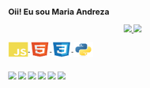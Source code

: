 ### Oii! Eu sou Maria Andreza

<div align="center">
<a href="https://github.com/mariaandrezacs">
    <img height="150em" src="https://github-readme-stats.vercel.app/api?username=mariaandrezacs&show_icons=true&theme=dracula&include_all_commits=true&count_private=true"/>
    <img height="150em" src="https://github-readme-stats.vercel.app/api/top-langs/?username=mariaandrezac&layout=compact&langs_count=7&theme=dracula"/>
</div>

<div style="display: inline_block"><br>
  <img align="center" alt="Andreza-Js" height="30" width="40" src="https://raw.githubusercontent.com/devicons/devicon/master/icons/javascript/javascript-plain.svg">
 <!--
  <img align="center" alt="Andreza-React" height="30" width="40" src="https://raw.githubusercontent.com/devicons/devicon/master/icons/react/react-original.svg"> -->
  <img align="center" alt="Andreza-HTML" height="30" width="40" src="https://raw.githubusercontent.com/devicons/devicon/master/icons/html5/html5-original.svg">
  <img align="center" alt="Andreza-CSS" height="30" width="40" src="https://raw.githubusercontent.com/devicons/devicon/master/icons/css3/css3-original.svg">
  <img align="center" alt="Andreza-Python" height="30" width="40" src="https://raw.githubusercontent.com/devicons/devicon/master/icons/python/python-original.svg">
  <!-- <img align="center" alt="Andreza-Java" height="30" width="40" src="https://raw.githubusercontent.com/devicons/devicon/master/icons/java/java-original-wordmark.svg"> -->

</div>
  
  ##
<div> 
  <a href="https://www.youtube.com/channel/mariandreza-teste" target="_blank"><img src="https://img.shields.io/badge/YouTube-FF0000?style=for-the-badge&logo=youtube&logoColor=white" target="_blank"></a>
  <a href="https://instagram.com/mariaandrezacs" target="_blank"><img src="https://img.shields.io/badge/-Instagram-%23E4405F?style=for-the-badge&logo=instagram&logoColor=white" target="_blank"></a>
  <a href="https://www.twitch.tv/mariaandrezacs" target="_blank"><img src="https://img.shields.io/badge/Twitch-9146FF?style=for-the-badge&logo=twitch&logoColor=white" target="_blank"></a>
  <a href="https://discord.gg/andreza#3419" target="_blank"><img src="https://img.shields.io/badge/Discord-7289DA?style=for-the-badge&logo=discord&logoColor=white" target="_blank"></a> 
  <a href="mailto:mariaandrezacs@gmail.com"><img src="https://img.shields.io/badge/-Gmail-%23333?style=for-the-badge&logo=gmail&logoColor=white" target="_blank"></a>
  <a href="https://www.linkedin.com/in/mariaandrezacs" target="_blank"><img src="https://img.shields.io/badge/-LinkedIn-%230077B5?style=for-the-badge&logo=linkedin&logoColor=white" target="_blank"></a>
  
  <!-- ![Snake animation](https://github.com/mariaandrezacs/mariaandrezacs/blob/output/github-contribution-grid-snake.svg) -->
</div>

